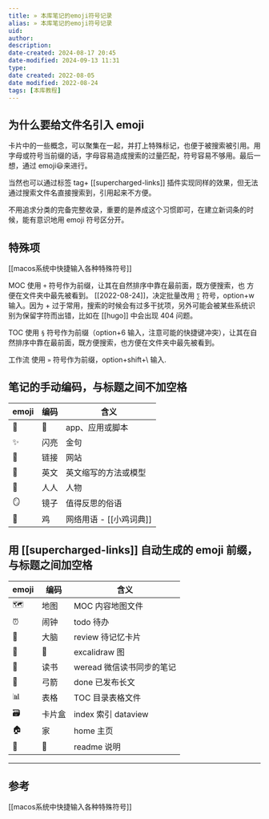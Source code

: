 ```yaml
---
title: » 本库笔记的emoji符号记录
alias: » 本库笔记的emoji符号记录
uid: 
author: 
description: 
date-created: 2024-08-17 20:45
date-modified: 2024-09-13 11:31
type: 
date created: 2022-08-05
date modified: 2022-08-24
tags: [本库教程]
---
```


## 为什么要给文件名引入 emoji

卡片中的一些概念，可以聚集在一起，并打上特殊标记，也便于被搜索被引用。用字母或符号当前缀的话，字母容易造成搜索的过量匹配，符号容易不够用。最后一想，通过 emoji😃来进行。

当然也可以通过标签 tag+ [[supercharged-links]] 插件实现同样的效果，但无法通过搜索文件名直接搜索到，引用起来不方便。

不用追求分类的完备完整收录，重要的是养成这个习惯即可，在建立新词条的时候，能有意识地用 emoji 符号区分开。

## 特殊项

[[macos系统中快捷输入各种特殊符号]]

MOC 使用 `+` 符号作为前缀，让其在自然排序中靠在最前面，既方便搜索，也 方便在文件夹中最先被看到。
	[[2022-08-24]]，决定批量改用 `∑` 符号，option+w 输入。因为 + 过于常用，搜索的时候会有过多干扰项，另外可能会被某些系统识别为保留字符而出错，比如在 [[hugo]] 中会出现 404 问题。

TOC 使用 `§` 符号作为前缀（option+6 输入，注意可能的快捷键冲突），让其在自然排序中靠在最前面，既方便搜索，也方便在文件夹中最先被看到。

工作流 使用 `»` 符号作为前缀，option+shift+\ 输入.

## 笔记的手动编码，与标题之间不加空格

| emoji | 编码 | 含义                 |
| ----- | ---- | -------------------- |
| 🤖    | 🤖 | app、应用或脚本            |
| ✨    | 闪亮 | 金句                 |
| 🔗    | 链接 | 网站                 |
| 🔡    | 英文 | 英文缩写的方法或模型 |
| 🧑    | 人人 | 人物                 |
| 🪞    | 镜子 | 值得反思的俗语       |
| 🐤    | 鸡   | 网络用语 - [[小鸡词典]]                     |

## 用 [[supercharged-links]] 自动生成的 emoji 前缀，与标题之间加空格

| emoji | 编码   | 含义                     |
| ----- | ------ | ------------------------ |
| 🗺     | 地图   | MOC 内容地图文件          |
| ⏰    | 闹钟   | todo 待办                 |
| 🧠    | 大脑   | review 待记忆卡片         |
| 🎨    | 🎨     | excalidraw 图             |
| 📖    | 读书   | weread 微信读书同步的笔记 |
| 🏹    | 弓箭   | done 已发布长文           |
| 📊    | 表格   | TOC 目录表格文件          |
| 🗃     | 卡片盒 | index 索引 dataview        |
| 🏠    | 家     | home 主页                 |
| 📃    | 📃   | readme 说明                         |

---

## 参考

[[macos系统中快捷输入各种特殊符号]]
